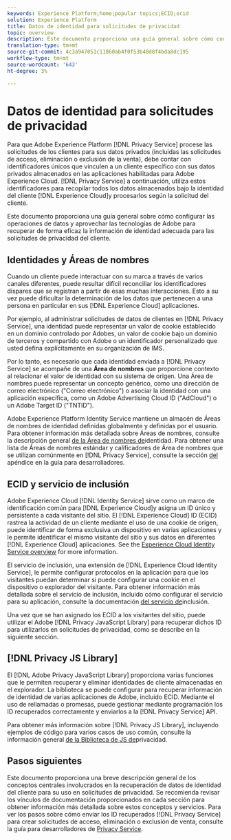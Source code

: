 ```yaml
---
keywords: Experience Platform;home;popular topics;ECID;ecid
solution: Experience Platform
title: Datos de identidad para solicitudes de privacidad
topic: overview
description: Este documento proporciona una guía general sobre cómo configurar las operaciones de datos y aprovechar las tecnologías de Adobe para recuperar de forma eficaz la información de identidad adecuada para las solicitudes de privacidad del cliente.
translation-type: tm+mt
source-git-commit: 4c3a947051c11860ab4f0f53b48d8f4bda8dc195
workflow-type: tm+mt
source-wordcount: '643'
ht-degree: 3%

---
```



# Datos de identidad para solicitudes de privacidad

Para que Adobe Experience Platform [!DNL Privacy Service] procese las solicitudes de los clientes para sus datos privados (incluidas las solicitudes de acceso, eliminación o exclusión de la venta), debe contar con identificadores únicos que vinculen a un cliente específico con sus datos privados almacenados en las aplicaciones habilitadas para Adobe Experience Cloud. [!DNL Privacy Service] a continuación, utiliza estos identificadores para recopilar todos los datos almacenados bajo la identidad del cliente [!DNL Experience Cloud]y procesarlos según la solicitud del cliente.

Este documento proporciona una guía general sobre cómo configurar las operaciones de datos y aprovechar las tecnologías de Adobe para recuperar de forma eficaz la información de identidad adecuada para las solicitudes de privacidad del cliente.

## Identidades y Áreas de nombres

Cuando un cliente puede interactuar con su marca a través de varios canales diferentes, puede resultar difícil reconciliar los identificadores dispares que se registran a partir de esas muchas interacciones. Esto a su vez puede dificultar la determinación de los datos que pertenecen a una persona en particular en sus [!DNL Experience Cloud] aplicaciones.

Por ejemplo, al administrar solicitudes de datos de clientes en [!DNL Privacy Service], una identidad puede representar un valor de cookie establecido en un dominio controlado por Adobes, un valor de cookie bajo un dominio de terceros y compartido con Adobe o un identificador personalizado que usted defina explícitamente en su organización de IMS.

Por lo tanto, es necesario que cada identidad enviada a [!DNL Privacy Service] se acompañe de una **Área de nombres** que proporcione contexto al relacionar el valor de identidad con su sistema de origen. Una Área de nombres puede representar un concepto genérico, como una dirección de correo electrónico (&quot;Correo electrónico&quot;) o asociar la identidad con una aplicación específica, como un Adobe Advertising Cloud ID (&quot;AdCloud&quot;) o un Adobe Target ID (&quot;TNTID&quot;).

Adobe Experience Platform Identity Service mantiene un almacén de Áreas de nombres de identidad definidas globalmente y definidas por el usuario. Para obtener información más detallada sobre Áreas de nombres, consulte la descripción general [de la Área de nombres de](../identity-service/namespaces.md)identidad. Para obtener una lista de Áreas de nombres estándar y calificadores de Área de nombres que se utilizan comúnmente en [!DNL Privacy Service], consulte la sección [del](api/appendix.md) apéndice en la guía para desarrolladores.

## ECID y servicio de inclusión

Adobe Experience Cloud [!DNL Identity Service] sirve como un marco de identificación común para [!DNL Experience Cloud]y asigna un ID único y persistente a cada visitante del sitio. El [!DNL Experience Cloud] ID (ECID) rastrea la actividad de un cliente mediante el uso de una cookie de origen, puede identificar de forma exclusiva un dispositivo en varias aplicaciones y le permite identificar el mismo visitante del sitio y sus datos en diferentes [!DNL Experience Cloud] aplicaciones. See the [Experience Cloud Identity Service overview](https://docs.adobe.com/content/help/es-ES/id-service/using/intro/overview.html) for more information.

El servicio de inclusión, una extensión de [!DNL Experience Cloud Identity Service], le permite configurar protocolos en la aplicación para que los visitantes puedan determinar si puede configurar una cookie en el dispositivo o explorador del visitante. Para obtener información más detallada sobre el servicio de inclusión, incluido cómo configurar el servicio para su aplicación, consulte la documentación [del servicio de](https://docs.adobe.com/content/help/es-ES/id-service/using/implementation/opt-in-service/optin-overview.html)inclusión.

Una vez que se han asignado los ECID a los visitantes del sitio, puede utilizar el Adobe [!DNL Privacy JavaScript Library] para recuperar dichos ID para utilizarlos en solicitudes de privacidad, como se describe en la siguiente sección.

## [!DNL Privacy JS Library]

El [!DNL Adobe Privacy JavaScript Library] proporciona varias funciones que le permiten recuperar y eliminar identidades de cliente almacenadas en el explorador. La biblioteca se puede configurar para recuperar información de identidad de varias aplicaciones de Adobe, incluido ECID. Mediante el uso de rellamadas o promesas, puede gestionar mediante programación los ID recuperados correctamente y enviarlos a la [!DNL Privacy Service] API.

Para obtener más información sobre [!DNL Privacy JS Library], incluyendo ejemplos de código para varios casos de uso común, consulte la información general [de la Biblioteca de JS de](js-library.md)privacidad.

## Pasos siguientes

Este documento proporciona una breve descripción general de los conceptos centrales involucrados en la recuperación de datos de identidad del cliente para su uso en solicitudes de privacidad. Se recomienda revisar los vínculos de documentación proporcionados en cada sección para obtener información más detallada sobre estos conceptos y servicios. Para ver los pasos sobre cómo enviar los ID recuperados [!DNL Privacy Service] para crear solicitudes de acceso, eliminación o exclusión de venta, consulte la guía para desarrolladores de [Privacy Service](api/getting-started.md).